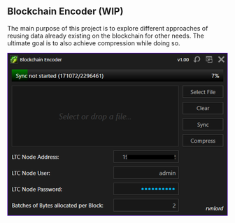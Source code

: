 ## Blockchain Encoder (WIP) 

The main purpose of this project is to explore different approaches of reusing data already existing on the blockchain for other needs. The ultimate goal is to also achieve compression while doing so.

![1](/Images/2022-07-12_201405.png?raw=true)

